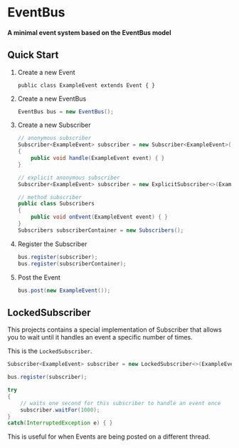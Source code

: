 EventBus
===
#### A minimal event system based on the EventBus model

Quick Start
---

 1. Create a new Event

	```
	public class ExampleEvent extends Event { }
	```

 2. Create a new EventBus

 	```java
	EventBus bus = new EventBus();
	```

 3. Create a new Subscriber

	```java
	// anonymous subscriber
	Subscriber<ExampleEvent> subscriber = new Subscriber<ExampleEvent>()
	{
		public void handle(ExampleEvent event) { }
	}

	// explicit anonymous subscriber
	Subscriber<ExampleEvent> subscriber = new ExplicitSubscriber<>(ExampleEvent.class, e -> {});

	// method subscriber
	public class Subscribers
	{
		public void onEvent(ExampleEvent event) { }
	}
	Subscribers subscriberContainer = new Subscribers();
	```
 4. Register the Subscriber

	```java
	bus.register(subscriber);
	bus.register(subscriberContainer);
	```
 5. Post the Event

	```java
	bus.post(new ExampleEvent());
	```

LockedSubscriber
---
This projects contains a special implementation of Subscriber that allows
you to wait until it handles an event a specific number of times.

This is the `LockedSubscriber`.

```java
Subscriber<ExampleEvent> subscriber = new LockedSubscriber<>(ExampleEvent.class, e -> { });

bus.register(subscriber);

try
{
	// waits one second for this subscriber to handle an event once
	subscriber.waitFor(1000);
}
catch(InterruptedException e) { }
```

This is useful for when Events are being posted on a different thread.
